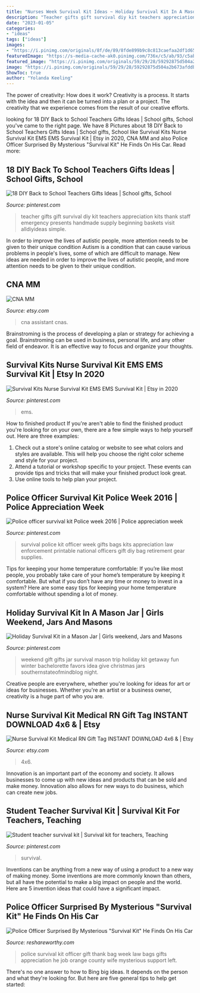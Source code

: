 ```yaml
---
title: "Nurses Week Survival Kit Ideas ~ Holiday Survival Kit In A Mason Jar"
description: "Teacher gifts gift survival diy kit teachers appreciation kits thank staff emergency presents handmade supply beginning baskets visit alldiyideas simple"
date: "2023-01-05"
categories:
- "ideas"
tags: ["ideas"]
images:
- "https://i.pinimg.com/originals/8f/de/89/8fde899b9c8c813caefaa2df1d652039.jpg"
featuredImage: "https://s-media-cache-ak0.pinimg.com/736x/c5/ab/93/c5ab9306f7d3bac370c980c6ce5e949f.jpg"
featured_image: "https://i.pinimg.com/originals/59/29/28/59292875d504a2b673afddb05c5e6840.jpg"
image: "https://i.pinimg.com/originals/59/29/28/59292875d504a2b673afddb05c5e6840.jpg"
ShowToc: true
author: "Yolanda Keeling"
---
```



The power of creativity: How does it work?
Creativity is a process. It starts with the idea and then it can be turned into a plan or a project. The creativity that we experience comes from the result of our creative efforts.

	

		
looking for 18 DIY Back to School Teachers Gifts Ideas | School gifts, School you've came to the right page. We have 8 Pictures about 18 DIY Back to School Teachers Gifts Ideas | School gifts, School like Survival Kits Nurse Survival Kit EMS EMS Survival Kit | Etsy in 2020, CNA MM and also Police Officer Surprised By Mysterious &quot;Survival Kit&quot; He Finds On His Car. Read more:
		
    
## 18 DIY Back To School Teachers Gifts Ideas | School Gifts, School

<img loading=lazy src="https://i.pinimg.com/originals/ef/cb/40/efcb409628a27b15724a9d355039fe18.jpg" onerror="this.onerror=null;this.src='https://tse4.mm.bing.net/th?id=OIP.oz5zW21bjDxZ2hjW2WGiWAHaLH&amp;pid=15.1';" alt="18 DIY Back to School Teachers Gifts Ideas | School gifts, School">

_Source: pinterest.com_

>teacher gifts gift survival diy kit teachers appreciation kits thank staff emergency presents handmade supply beginning baskets visit alldiyideas simple. 

	

In order to improve the lives of autistic people, more attention needs to be given to their unique condition
Autism is a condition that can cause various problems in people's lives, some of which are difficult to manage. New ideas are needed in order to improve the lives of autistic people, and more attention needs to be given to their unique condition.

    
## CNA MM

<img loading=lazy src="https://img0.etsystatic.com/008/0/7067000/il_570xN.367121246_do2d.jpg" onerror="this.onerror=null;this.src='https://tse1.mm.bing.net/th?id=OIP.JEAsuwMptD4EyqJHWO28GgHaJ4&amp;pid=15.1';" alt="CNA MM">

_Source: etsy.com_

>cna assistant cnas. 

	

Brainstroming is the process of developing a plan or strategy for achieving a goal. Brainstroming can be used in business, personal life, and any other field of endeavor. It is an effective way to focus and organize your thoughts.

    
## Survival Kits Nurse Survival Kit EMS EMS Survival Kit | Etsy In 2020

<img loading=lazy src="https://i.pinimg.com/originals/59/29/28/59292875d504a2b673afddb05c5e6840.jpg" onerror="this.onerror=null;this.src='https://tse2.mm.bing.net/th?id=OIP.z3JM24wVhy-M8j_wUnkIjAHaK_&amp;pid=15.1';" alt="Survival Kits Nurse Survival Kit EMS EMS Survival Kit | Etsy in 2020">

_Source: pinterest.com_

>ems. 

	

How to finished product
If you're aren't able to find the finished product you're looking for on your own, there are a few simple ways to help yourself out. Here are three examples: 
1. Check out a store's online catalog or website to see what colors and styles are available. This will help you choose the right color scheme and style for your project.
2. Attend a tutorial or workshop specific to your project. These events can provide tips and tricks that will make your finished product look great.
3. Use online tools to help plan your project.

    
## Police Officer Survival Kit Police Week 2016 | Police Appreciation Week

<img loading=lazy src="https://i.pinimg.com/originals/1d/29/c5/1d29c59b9963315ce07225abc0cb7621.jpg" onerror="this.onerror=null;this.src='https://tse2.mm.bing.net/th?id=OIP.v-fWZIix138RNnjNinfdsgHaKU&amp;pid=15.1';" alt="Police officer survival kit Police week 2016 | Police appreciation week">

_Source: pinterest.com_

>survival police kit officer week gifts bags kits appreciation law enforcement printable national officers gift diy bag retirement gear supplies. 

	

Tips for keeping your home temperature comfortable:
If you’re like most people, you probably take care of your home’s temperature by keeping it comfortable. But what if you don’t have any time or money to invest in a system? Here are some easy tips for keeping your home temperature comfortable without spending a lot of money.

    
## Holiday Survival Kit In A Mason Jar | Girls Weekend, Jars And Masons

<img loading=lazy src="https://s-media-cache-ak0.pinimg.com/736x/c5/ab/93/c5ab9306f7d3bac370c980c6ce5e949f.jpg" onerror="this.onerror=null;this.src='https://tse4.mm.bing.net/th?id=OIP.XEfewYpzYTRk_lZAaRBCMwHaLG&amp;pid=15.1';" alt="Holiday Survival Kit in a Mason Jar | Girls weekend, Jars and Masons">

_Source: pinterest.com_

>weekend gift gifts jar survival mason trip holiday kit getaway fun winter bachelorette favors idea give christmas jars southernstateofmindblog night. 

	

Creative people are everywhere, whether you're looking for ideas for art or ideas for businesses. Whether you're an artist or a business owner, creativity is a huge part of who you are.

    
## Nurse Survival Kit Medical RN Gift Tag INSTANT DOWNLOAD 4x6 &amp; | Etsy

<img loading=lazy src="https://i.etsystatic.com/10436255/r/il/520487/2266923573/il_794xN.2266923573_jxfw.jpg" onerror="this.onerror=null;this.src='https://tse1.mm.bing.net/th?id=OIP.PebsLOEsJbVUzrNjcPsCtAHaKX&amp;pid=15.1';" alt="Nurse Survival Kit Medical RN Gift Tag INSTANT DOWNLOAD 4x6 &amp; | Etsy">

_Source: etsy.com_

>4x6. 

	

Innovation is an important part of the economy and society. It allows businesses to come up with new ideas and products that can be sold and make money. Innovation also allows for new ways to do business, which can create new jobs.

    
## Student Teacher Survival Kit | Survival Kit For Teachers, Teaching

<img loading=lazy src="https://i.pinimg.com/originals/8f/de/89/8fde899b9c8c813caefaa2df1d652039.jpg" onerror="this.onerror=null;this.src='https://tse4.mm.bing.net/th?id=OIP.OfcKDBg5yOv_it9pp9ZGAwHaGm&amp;pid=15.1';" alt="Student teacher survival kit | Survival kit for teachers, Teaching">

_Source: pinterest.com_

>survival. 

	

Inventions can be anything from a new way of using a product to a new way of making money. Some inventions are more commonly known than others, but all have the potential to make a big impact on people and the world. Here are 5 invention ideas that could have a significant impact.

    
## Police Officer Surprised By Mysterious &quot;Survival Kit&quot; He Finds On His Car

<img loading=lazy src="http://www.reshareworthy.com/wp-content/uploads/2015/12/candy-gift-1.jpg" onerror="this.onerror=null;this.src='https://tse2.mm.bing.net/th?id=OIP.3u0MC9FEiSd-lnwaItd1YgHaNK&amp;pid=15.1';" alt="Police Officer Surprised By Mysterious &quot;Survival Kit&quot; He Finds On His Car">

_Source: reshareworthy.com_

>police survival kit officer gift thank bag week law bags gifts appreciation he job orange county wife mysterious support left. 

	

There's no one answer to how to Bing big ideas. It depends on the person and what they're looking for. But here are five general tips to help get started: 

